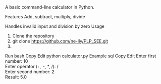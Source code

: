 A basic command-line calculator in Python.

Features
Add, subtract, multiply, divide

Handles invalid input and division by zero
Usage
1. Clone the repository
2. git clone https://github.com/ne-lly/PLP_SEE.git
3. 
Run
bash
Copy
Edit
python calculator.py
Example
sql
Copy
Edit
Enter first number: 10  
Enter operator (+, -, *, /): /  
Enter second number: 2  
Result: 5.0
